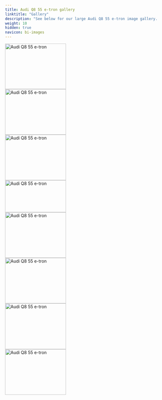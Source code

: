 ```yaml
---
title: Audi Q8 55 e-tron gallery
linktitle: "Gallery"
description: "See below for our large Audi Q8 55 e-tron image gallery. Click pictures for high-resolution versions."
weight: 10
hidden: true
navicon: bi-images
---
```

<!-- markdownlint-disable MD033 -->
<div class="row" id ="my-gallery">
<div class="pswp-grid-item col-12 col-md-6 col-lg-4">
<a href="https://media.evkx.net/multimedia/models/audi/q8_e-tron/q8_55_e-tron/exterior_1.jpg"
data-pswp-src="https://media.evkx.net/multimedia/models/audi/q8_e-tron/q8_55_e-tron/exterior_1.jpg"
data-pswp-width="3000"
data-pswp-height="2249" 
target="_blank">
<img src="https://media.evkx.net/multimedia/models/audi/q8_e-tron/q8_55_e-tron/exterior_1_xst.jpg" alt="Audi Q8 55 e-tron" width="200px" height="149px" />
</a>
</div>
<div class="pswp-grid-item col-12 col-md-6 col-lg-4">
<a href="https://media.evkx.net/multimedia/models/audi/q8_e-tron/q8_55_e-tron/exterior_2.jpg"
data-pswp-src="https://media.evkx.net/multimedia/models/audi/q8_e-tron/q8_55_e-tron/exterior_2.jpg"
data-pswp-width="3000"
data-pswp-height="2249" 
target="_blank">
<img src="https://media.evkx.net/multimedia/models/audi/q8_e-tron/q8_55_e-tron/exterior_2_xst.jpg" alt="Audi Q8 55 e-tron" width="200px" height="149px" />
</a>
</div>
<div class="pswp-grid-item col-12 col-md-6 col-lg-4">
<a href="https://media.evkx.net/multimedia/models/audi/q8_e-tron/q8_55_e-tron/frontseats_1.jpg"
data-pswp-src="https://media.evkx.net/multimedia/models/audi/q8_e-tron/q8_55_e-tron/frontseats_1.jpg"
data-pswp-width="3000"
data-pswp-height="2249" 
target="_blank">
<img src="https://media.evkx.net/multimedia/models/audi/q8_e-tron/q8_55_e-tron/frontseats_1_xst.jpg" alt="Audi Q8 55 e-tron" width="200px" height="149px" />
</a>
</div>
<div class="pswp-grid-item col-12 col-md-6 col-lg-4">
<a href="https://media.evkx.net/multimedia/models/audi/q8_e-tron/q8_55_e-tron/headlights_1.jpg"
data-pswp-src="https://media.evkx.net/multimedia/models/audi/q8_e-tron/q8_55_e-tron/headlights_1.jpg"
data-pswp-width="2557"
data-pswp-height="1353" 
target="_blank">
<img src="https://media.evkx.net/multimedia/models/audi/q8_e-tron/q8_55_e-tron/headlights_1_xst.jpg" alt="Audi Q8 55 e-tron" width="200px" height="105px" />
</a>
</div>
<div class="pswp-grid-item col-12 col-md-6 col-lg-4">
<a href="https://media.evkx.net/multimedia/models/audi/q8_e-tron/q8_55_e-tron/main_1.jpg"
data-pswp-src="https://media.evkx.net/multimedia/models/audi/q8_e-tron/q8_55_e-tron/main_1.jpg"
data-pswp-width="3000"
data-pswp-height="2249" 
target="_blank">
<img src="https://media.evkx.net/multimedia/models/audi/q8_e-tron/q8_55_e-tron/main_1_xst.jpg" alt="Audi Q8 55 e-tron" width="200px" height="149px" />
</a>
</div>
<div class="pswp-grid-item col-12 col-md-6 col-lg-4">
<a href="https://media.evkx.net/multimedia/models/audi/q8_e-tron/q8_55_e-tron/screens_1.jpg"
data-pswp-src="https://media.evkx.net/multimedia/models/audi/q8_e-tron/q8_55_e-tron/screens_1.jpg"
data-pswp-width="3000"
data-pswp-height="2249" 
target="_blank">
<img src="https://media.evkx.net/multimedia/models/audi/q8_e-tron/q8_55_e-tron/screens_1_xst.jpg" alt="Audi Q8 55 e-tron" width="200px" height="149px" />
</a>
</div>
<div class="pswp-grid-item col-12 col-md-6 col-lg-4">
<a href="https://media.evkx.net/multimedia/models/audi/q8_e-tron/q8_55_e-tron/secondrowseats_1.jpg"
data-pswp-src="https://media.evkx.net/multimedia/models/audi/q8_e-tron/q8_55_e-tron/secondrowseats_1.jpg"
data-pswp-width="3000"
data-pswp-height="2250" 
target="_blank">
<img src="https://media.evkx.net/multimedia/models/audi/q8_e-tron/q8_55_e-tron/secondrowseats_1_xst.jpg" alt="Audi Q8 55 e-tron" width="200px" height="150px" />
</a>
</div>
<div class="pswp-grid-item col-12 col-md-6 col-lg-4">
<a href="https://media.evkx.net/multimedia/models/audi/q8_e-tron/q8_55_e-tron/trunk_1.jpg"
data-pswp-src="https://media.evkx.net/multimedia/models/audi/q8_e-tron/q8_55_e-tron/trunk_1.jpg"
data-pswp-width="3000"
data-pswp-height="2249" 
target="_blank">
<img src="https://media.evkx.net/multimedia/models/audi/q8_e-tron/q8_55_e-tron/trunk_1_xst.jpg" alt="Audi Q8 55 e-tron" width="200px" height="149px" />
</a>
</div>
</div>
<script type="module">
  import PhotoSwipeLightbox from '/js/photoswipe-lightbox.esm.js';
    const lightbox = new PhotoSwipeLightbox({
       gallery: '#my-gallery',
        children: 'a',
        pswpModule: () => import('/js/photoswipe.esm.js')
    });
lightbox.init();
</script>
